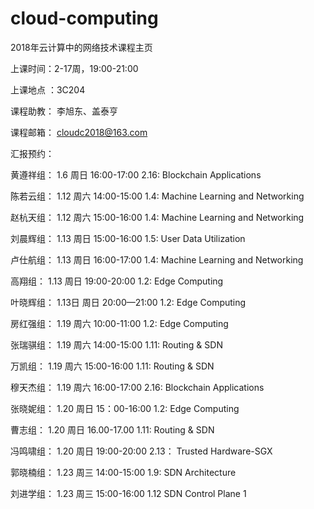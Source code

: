 # cloud-computing
2018年云计算中的网络技术课程主页

上课时间：2-17周，19:00-21:00

上课地点 ：3C204

课程助教：  李旭东、盖泰亨 
    
课程邮箱： cloudc2018@163.com

 
汇报预约：

黄遵祥组：   1.6 周日 16:00-17:00           2.16: Blockchain Applications

陈若云组：    1.12 周六 14:00-15:00           1.4: Machine Learning and Networking

赵杭天组：     1.12  周六 15:00-16:00          1.4: Machine Learning and Networking
  
刘晨辉组：     1.13 周日  15:00-16:00           1.5: User Data Utilization
 
卢仕航组：     1.13 周日  16:00-17:00        1.4: Machine Learning and Networking

高翔组：       1.13  周日 19:00-20:00              1.2: Edge Computing

叶晓辉组：     1.13日  周日 20:00—21:00        1.2: Edge Computing

房红强组：     1.19 周六   10:00-11:00       1.2: Edge Computing

张瑞骐组：    1.19 周六   14:00-15:00         1.11: Routing & SDN
 
万凯组：     1.19  周六   15:00-16:00         1.11: Routing & SDN

穆天杰组：     1.19  周六   16:00-17:00        2.16: Blockchain Applications

张晓妮组：   1.20  周日  15：00-16:00          1.2: Edge Computing
 
曹志组：     1.20 周日  16.00-17.00            1.11: Routing & SDN
 
冯鸣啸组：     1.20 周日  19:00-20:00            2.13： Trusted Hardware-SGX

郭晓楠组：     1.23 周三    14:00-15:00            1.9: SDN Architecture 

刘进学组：     1.23  周三  15:00-16:00           1.12   SDN Control Plane 1


